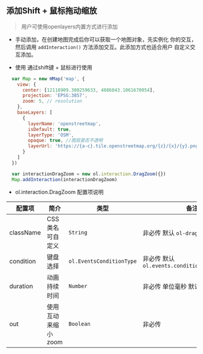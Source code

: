 ## 添加Shift + 鼠标拖动缩放

> 用户可使用openlayers内置方式进行添加

* 手动添加，在创建地图完成后你可以获取一个地图对象，先实例化
  你的交互，然后调用 ``addInteraction()`` 方法添加交互。此添加方式也适合用户
  自定义交互添加。

* 使用 通过shift键 + 鼠标进行使用
  
```javascript
  var Map = new HMap('map', {
    view: {
      center: [12118909.300259633, 4086043.1061670054],
      projection: 'EPSG:3857',
      zoom: 5, // resolution
    },
    baseLayers: [
      {
        layerName: 'openstreetmap',
        isDefault: true,
        layerType: 'OSM',
        opaque: true, //图层是否不透明
        layerUrl: 'https://{a-c}.tile.openstreetmap.org/{z}/{x}/{y}.png'
      }
    ]
  })

  var interactionDragZoom = new ol.interaction.DragZoom({})
  Map.addInteraction(interactionDragZoom)
```  

* ol.interaction.DragZoom 配置项说明

| 配置项 | 简介 | 类型 | 备注 |
| --- | --- |--- | --- |
| className | CSS类名 可自定义 | `String` | 非必传 默认 ```ol-dragzoom``` |
| condition | 键盘选择 | `ol.EventsConditionType` | 非必传 默认 `ol.events.condition.shiftKeyOnly` |
| duration | 动画持续时间 | `Number` | 非必传 单位毫秒 默认400毫秒 |
| out | 使用互动来缩小zoom | `Boolean` | 非必传 |
